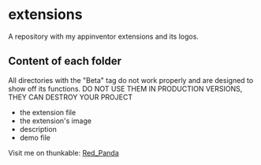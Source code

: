 # extensions

A repository with my appinventor extensions and its logos.

## Content of each folder

All directories with the "Beta" tag do not work properly and are designed to show off its functions.
DO NOT USE THEM IN PRODUCTION VERSIONS, THEY CAN DESTROY YOUR PROJECT

* the extension file
* the extension's image
* description
* demo file

Visit me on thunkable: [Red_Panda](https://community.thunkable.com/u/Red_Panda/summary "@Red_Panda")